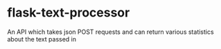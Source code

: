 # flask-text-processor
An API which takes json POST requests and can return various statistics about the text passed in
